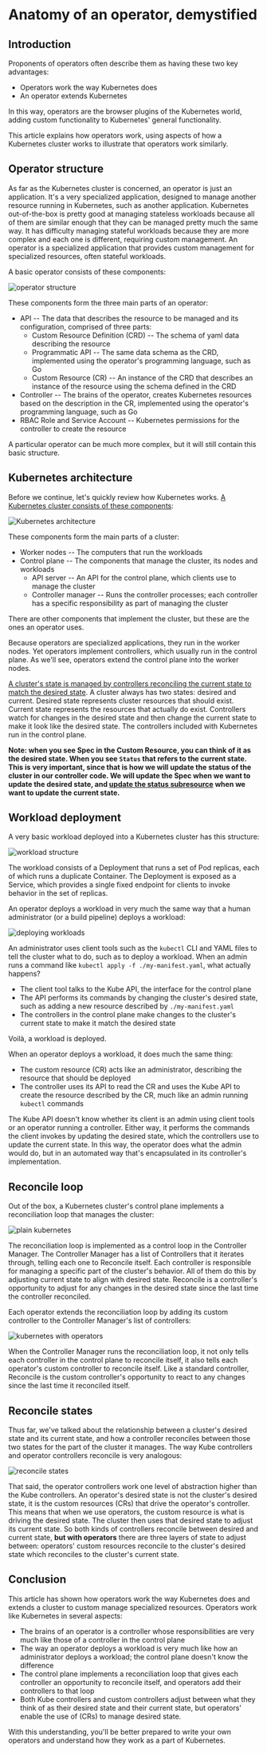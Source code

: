 # Anatomy of an operator, demystified

## Introduction

Proponents of operators often describe them as having these two key advantages:
- Operators work the way Kubernetes does
- An operator extends Kubernetes

In this way, operators are the browser plugins of the Kubernetes world, adding custom functionality to Kubernetes' general functionality.

This article explains how operators work, using aspects of how a Kubernetes cluster works to illustrate that operators work similarly.

## Operator structure

As far as the Kubernetes cluster is concerned, an operator is just an application. It's a very specialized application, designed to manage another resource running in Kubernetes, such as another application. Kubernetes out-of-the-box is pretty good at managing stateless workloads because all of them are similar enough that they can be managed pretty much the same way. It has difficulty managing stateful workloads because they are more complex and each one is different, requiring custom management. An operator is a specialized application that provides custom management for specialized resources, often stateful workloads. 

A basic operator consists of these components:

![operator structure](../images/Operator%20Structure.png)

These components form the three main parts of an operator:
- API -- The data that describes the resource to be managed and its configuration, comprised of three parts:
  - Custom Resource Definition (CRD) -- The schema of yaml data describing the resource
  - Programmatic API -- The same data schema as the CRD, implemented using the operator's programming language, such as Go
  - Custom Resource (CR) -- An instance of the CRD that describes an instance of the resource using the schema defined in the CRD
- Controller -- The brains of the operator, creates Kubernetes resources based on the description in the CR, implemented using the operator's programming language, such as Go
- RBAC Role and Service Account -- Kubernetes permissions for the controller to create the resource 

A particular operator can be much more complex, but it will still contain this basic structure.

## Kubernetes architecture

Before we continue, let's quickly review how Kubernetes works. [A Kubernetes cluster consists of these components](https://kubernetes.io/docs/concepts/overview/components/):

![Kubernetes architecture](https://d33wubrfki0l68.cloudfront.net/2475489eaf20163ec0f54ddc1d92aa8d4c87c96b/e7c81/images/docs/components-of-kubernetes.svg)

These components form the main parts of a cluster:
- Worker nodes -- The computers that run the workloads
- Control plane -- The components that manage the cluster, its nodes and workloads
  - API server -- An API for the control plane, which clients use to manage the cluster
  - Controller manager -- Runs the controller processes; each controller has a specific responsibility as part of managing the cluster

There are other components that implement the cluster, but these are the ones an operator uses.

Because operators are specialized applications, they run in the worker nodes. Yet operators implement controllers, which usually run in the control plane. As we'll see, operators extend the control plane into the worker nodes.

[A cluster's state is managed by controllers reconciling the current state to match the desired state](https://kubernetes.io/docs/concepts/architecture/controller/). A cluster always has two states: desired and current. Desired state represents cluster resources that should exist. Current state represents the resources that actually do exist. Controllers watch for changes in the desired state and then change the current state to make it look like the desired state. The controllers included with Kubernetes run in the control plane.

<b>Note: when you see Spec in the Custom Resource, you can think of it as the desired state. When you see `Status` that refers to the current state. This is very important, since that is how we will update the status of the cluster in our controller code. We will update the Spec when we want to update the desired state, and [update the status subresource](https://github.ibm.com/TT-ISV-org/operator/blob/main/INTERMEDIATE_TUTORIAL.md#update-the-status-to-save-the-current-state-of-the-cluster) when we want to update the current state.</b> 

## Workload deployment

A very basic workload deployed into a Kubernetes cluster has this structure:

![workload structure](../images/operator-workload.png)

The workload consists of a Deployment that runs a set of Pod replicas, each of which runs a duplicate Container. The Deployment is exposed as a Service, which provides a single fixed endpoint for clients to invoke behavior in the set of replicas.

An operator deploys a workload in very much the same way that a human administrator (or a build pipeline) deploys a workload:

![deploying workloads](../images/operator-interactions.png)

An administrator uses client tools such as the `kubectl` CLI and YAML files to tell the cluster what to do, such as to deploy a workload. When an admin runs a command like `kubectl apply -f ./my-manifest.yaml`, what actually happens?
- The client tool talks to the Kube API, the interface for the control plane
- The API performs its commands by changing the cluster's desired state, such as adding a new resource described by `./my-manifest.yaml`
- The controllers in the control plane make changes to the cluster's current state to make it match the desired state

Voilà, a workload is deployed.

When an operator deploys a workload, it does much the same thing:
- The custom resource (CR) acts like an administrator, describing the resource that should be deployed
- The controller uses its API to read the CR and uses the Kube API to create the resource described by the CR, much like an admin running `kubectl` commands

The Kube API doesn't know whether its client is an admin using client tools or an operator running a controller. Either way, it performs the commands the client invokes by updating the desired state, which the controllers use to update the current state. In this way, the operator does what the admin would do, but in an automated way that's encapsulated in its controller's implementation.

## Reconcile loop

Out of the box, a Kubernetes cluster's control plane implements a reconciliation loop that manages the cluster:

![plain kubernetes](../images/operator-reconciliation-kube-only.png)

The reconciliation loop is implemented as a control loop in the Controller Manager. The Controller Manager has a list of Controllers that it iterates through, telling each one to Reconcile itself. Each controller is responsible for managing a specific part of the cluster's behavior. All of them do this by adjusting current state to align with desired state. Reconcile is a controller's opportunity to adjust for any changes in the desired state since the last time the controller reconciled.

Each operator extends the reconciliation loop by adding its custom controller to the Controller Manager's list of controllers:

![kubernetes with operators](../images/operator-reconciliation.png)

When the Controller Manager runs the reconciliation loop, it not only tells each controller in the control plane to reconcile itself, it also tells each operator's custom controller to reconcile itself. Like a standard controller, Reconcile is the custom controller's opportunity to react to any changes since the last time it reconciled itself.

## Reconcile states

Thus far, we've talked about the relationship between a cluster's desired state and its current state, and how a controller reconciles between those two states for the part of the cluster it manages. The way Kube controllers and operator controllers reconcile is very analogous:

![reconcile states](../images/operator-controller-reconciliation.png)

That said, the operator controllers work one level of abstraction higher than the Kube controllers. An operator's desired state is not the cluster's desired state, it is the custom resources (CRs) that drive the operator's controller. This means that when we use operators, the custom resource is what is driving the desired state. The cluster then uses that desired state to adjust its current state. So both kinds of controllers reconcile between desired and current state, <b>but with operators</b> there are three layers of state to adjust between: operators' custom resources reconcile to the cluster's desired state which reconciles to the cluster's current state.

## Conclusion

This article has shown how operators work the way Kubernetes does and extends a cluster to custom manage specialized resources. Operators work like Kubernetes in several aspects:
- The brains of an operator is a controller whose responsibilities are very much like those of a controller in the control plane
- The way an operator deploys a workload is very much like how an administrator deploys a workload; the control plane doesn't know the difference
- The control plane implements a reconciliation loop that gives each controller an opportunity to reconcile itself, and operators add their controllers to that loop
- Both Kube controllers and custom controllers adjust between what they think of as their desired state and their current state, but operators' enable the use of (CRs) to manage desired state.

With this understanding, you'll be better prepared to write your own operators and understand how they work as a part of Kubernetes.
